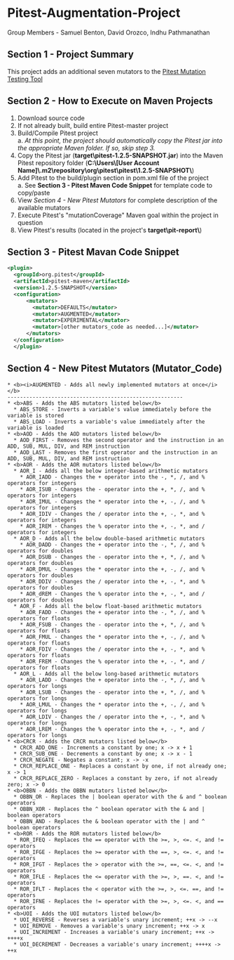 # Pitest-Augmentation-Project
Group Members - Samuel Benton, David Orozco, Indhu Pathmanathan

## Section 1 - Project Summary
This project adds an additional seven mutators to the [Pitest Mutation Testing Tool](https://github.com/hcoles/pitest)

## Section 2 - How to Execute on Maven Projects
1. Download source code
2. If not already built, build entire Pitest-master project
3. Build/Compile Pitest project<br />
  a. <i>At this point, the project should automatically copy the Pitest jar into the appropriate Maven folder. If so, skip step 3.</i>
4. Copy the Pitest jar (<b>target\pitest-1.2.5-SNAPSHOT.jar</b>) into the Maven Pitest repository folder (<b>C:\Users\\[User Account Name]\\.m2\repository\org\pitest\pitest\1.2.5-SNAPSHOT\\</b>)
5. Add Pitest to the build/plugin section in pom.xml file of the project<br />
a. See <b>Section 3 - Pitest Maven Code Snippet</b> for template code to copy/paste
6. View <i>Section 4 - New Pitest Mutators</i> for complete description of the available mutators
7. Execute Pitest's "mutationCoverage" Maven goal within the project in question
8. View Pitest's results (located in the project's <b>target\pit-report\\</b>)

## Section 3 - Pitest Mavan Code Snippet

```xml
<plugin>
  <groupId>org.pitest</groupId>
  <artifactId>pitest-maven</artifactId>
  <version>1.2.5-SNAPSHOT</version>
  <configuration>
      <mutators>
        <mutator>DEFAULTS</mutator>
        <mutator>AUGMENTED</mutator>
        <mutator>EXPERIMENTAL</mutator>
        <mutator>[other mutators_code as needed...]</mutator>
      </mutators>
  </configuration>
  </plugin>
```

## Section 4 - New Pitest Mutators (Mutator_Code)
```
* <b><i>AUGMENTED - Adds all newly implemented mutators at once</i></b>
--------------------------------------------------------
* <b>ABS - Adds the ABS mutators listed below</b>
  * ABS_STORE - Inverts a variable's value immediately before the variable is stored
  * ABS_LOAD - Inverts a variable's value immediately after the variable is loaded
* <b>AOD - Adds the AOD mutators listed below</b>
  * AOD_FIRST - Removes the second operator and the instruction in an ADD, SUB, MUL, DIV, and REM instruction
  * AOD_LAST - Removes the first operator and the instruction in an ADD, SUB, MUL, DIV, and REM instruction
* <b>AOR - Adds the AOR mutators listed below</b>
  * AOR_I - Adds all the below integer-based arithmetic mutators
    * AOR_IADD - Changes the + operator into the -, *, /, and % operators for integers
    * AOR_ISUB - Changes the - operator into the +, *, /, and % operators for integers
    * AOR_IMUL - Changes the * operator into the +, -, /, and % operators for integers
    * AOR_IDIV - Changes the / operator into the +, -, *, and % operators for integers
    * AOR_IREM - Changes the % operator into the +, -, *, and / operators for integers
  * AOR_D - Adds all the below double-based arithmetic mutators
    * AOR_DADD - Changes the + operator into the -, *, /, and % operators for doubles
    * AOR_DSUB - Changes the - operator into the +, *, /, and % operators for doubles
    * AOR_DMUL - Changes the * operator into the +, -, /, and % operators for doubles
    * AOR_DDIV - Changes the / operator into the +, -, *, and % operators for doubles
    * AOR_dREM - Changes the % operator into the +, -, *, and / operators for doubles
  * AOR_F - Adds all the below float-based arithmetic mutators
    * AOR_FADD - Changes the + operator into the -, *, /, and % operators for floats
    * AOR_FSUB - Changes the - operator into the +, *, /, and % operators for floats
    * AOR_FMUL - Changes the * operator into the +, -, /, and % operators for floats
    * AOR_FDIV - Changes the / operator into the +, -, *, and % operators for floats
    * AOR_FREM - Changes the % operator into the +, -, *, and / operators for floats
  * AOR_L - Adds all the below long-based arithmetic mutators
    * AOR_LADD - Changes the + operator into the -, *, /, and % operators for longs
    * AOR_LSUB - Changes the - operator into the +, *, /, and % operators for longs
    * AOR_LMUL - Changes the * operator into the +, -, /, and % operators for longs
    * AOR_LDIV - Changes the / operator into the +, -, *, and % operators for longs
    * AOR_LREM - Changes the % operator into the +, -, *, and / operators for longs
* <b>CRCR - Adds the CRCR mutators listed below</b>
  * CRCR_ADD_ONE - Increments a constant by one; x -> x + 1
  * CRCR_SUB_ONE - Decrements a constant by one; x -> x - 1
  * CRCR_NEGATE - Negates a constant; x -> -x
  * CRCR_REPLACE_ONE - Replaces a constant by one, if not already one; x -> 1
  * CRCR_REPLACE_ZERO - Replaces a constant by zero, if not already zero; x -> 0
* <b>OBBN - Adds the OBBN mutators listed below</b>
  * OBBN_OR - Replaces the | boolean operator with the & and ^ boolean operators
  * OBBN_XOR - Replaces the ^ boolean operator with the & and | boolean operators
  * OBBN_AND - Replaces the & boolean operator with the | and ^ boolean operators
* <b>ROR - Adds the ROR mutators listed below</b>
  * ROR_IFEQ - Replaces the == operator with the >=, >, <=. <, and != operators
  * ROR_IFGE - Replaces the >= operator with the ==, >, <=. <, and != operators
  * ROR_IFGT - Replaces the > operator with the >=, ==, <=. <, and != operators
  * ROR_IFLE - Replaces the <= operator with the >=, >, ==. <, and != operators
  * ROR_IFLT - Replaces the < operator with the >=, >, <=. ==, and != operators
  * ROR_IFNE - Replaces the != operator with the >=, >, <=. <, and == operators
* <b>UOI - Adds the UOI mutators listed below</b>
  * UOI_REVERSE - Reverses a variable's unary increment; ++x -> --x
  * UOI_REMOVE - Removes a variable's unary increment; ++x -> x
  * UOI_INCREMENT - Increases a variable's unary increment; ++x -> ++++x
  * UOI_DECREMENT - Decreases a variable's unary increment; ++++x -> ++x
```
